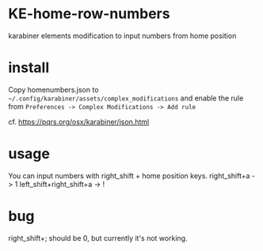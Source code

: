 # KE-home-row-numbers
karabiner elements modification to input numbers from home position

# install
Copy homenumbers.json to ```~/.config/karabiner/assets/complex_modifications```	
and enable the rule from ```Preferences -> Complex Modifications -> Add rule```

cf. https://pqrs.org/osx/karabiner/json.html

# usage
You can input numbers with right_shift + home position keys.
right_shift+a -> 1
left_shift+right_shift+a -> !

# bug
right_shift+; should be 0, but currently it's not working.
